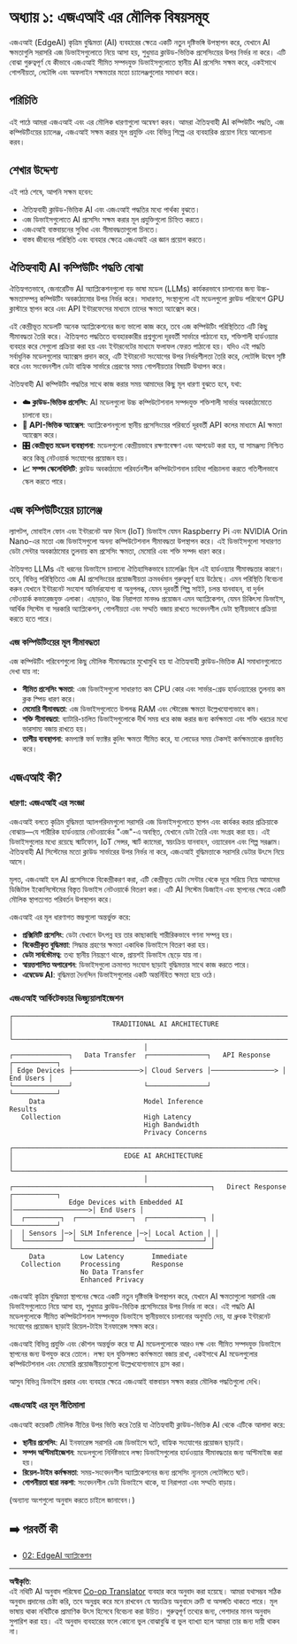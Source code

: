 <!--
CO_OP_TRANSLATOR_METADATA:
{
  "original_hash": "a35d3b47e6ae98ad9b3e89fb73917e90",
  "translation_date": "2025-09-17T20:41:24+00:00",
  "source_file": "Module01/01.EdgeAIFundamentals.md",
  "language_code": "bn"
}
-->
# অধ্যায় ১: এজএআই এর মৌলিক বিষয়সমূহ

এজএআই (EdgeAI) কৃত্রিম বুদ্ধিমত্তা (AI) ব্যবহারের ক্ষেত্রে একটি নতুন দৃষ্টিভঙ্গি উপস্থাপন করে, যেখানে AI ক্ষমতাগুলি সরাসরি এজ ডিভাইসগুলোতে নিয়ে আসা হয়, শুধুমাত্র ক্লাউড-ভিত্তিক প্রসেসিংয়ের উপর নির্ভর না করে। এটি বোঝা গুরুত্বপূর্ণ যে কীভাবে এজএআই সীমিত সম্পদযুক্ত ডিভাইসগুলোতে স্থানীয় AI প্রসেসিং সক্ষম করে, একইসাথে গোপনীয়তা, লেটেন্সি এবং অফলাইন সক্ষমতার মতো চ্যালেঞ্জগুলোর সমাধান করে।

## পরিচিতি

এই পাঠে আমরা এজএআই এবং এর মৌলিক ধারণাগুলো অন্বেষণ করব। আমরা ঐতিহ্যবাহী AI কম্পিউটিং পদ্ধতি, এজ কম্পিউটিংয়ের চ্যালেঞ্জ, এজএআই সক্ষম করার মূল প্রযুক্তি এবং বিভিন্ন শিল্পে এর ব্যবহারিক প্রয়োগ নিয়ে আলোচনা করব।

## শেখার উদ্দেশ্য

এই পাঠ শেষে, আপনি সক্ষম হবেন:

- ঐতিহ্যবাহী ক্লাউড-ভিত্তিক AI এবং এজএআই পদ্ধতির মধ্যে পার্থক্য বুঝতে।
- এজ ডিভাইসগুলোতে AI প্রসেসিং সক্ষম করার মূল প্রযুক্তিগুলো চিহ্নিত করতে।
- এজএআই বাস্তবায়নের সুবিধা এবং সীমাবদ্ধতাগুলো চিনতে।
- বাস্তব জীবনের পরিস্থিতি এবং ব্যবহার ক্ষেত্রে এজএআই এর জ্ঞান প্রয়োগ করতে।

## ঐতিহ্যবাহী AI কম্পিউটিং পদ্ধতি বোঝা

ঐতিহ্যগতভাবে, জেনারেটিভ AI অ্যাপ্লিকেশনগুলো বড় ভাষা মডেল (LLMs) কার্যকরভাবে চালানোর জন্য উচ্চ-ক্ষমতাসম্পন্ন কম্পিউটিং অবকাঠামোর উপর নির্ভর করে। সাধারণত, সংস্থাগুলো এই মডেলগুলো ক্লাউড পরিবেশে GPU ক্লাস্টারে স্থাপন করে এবং API ইন্টারফেসের মাধ্যমে তাদের ক্ষমতা অ্যাক্সেস করে।

এই কেন্দ্রীভূত মডেলটি অনেক অ্যাপ্লিকেশনের জন্য ভালো কাজ করে, তবে এজ কম্পিউটিং পরিস্থিতিতে এটি কিছু সীমাবদ্ধতা তৈরি করে। ঐতিহ্যগত পদ্ধতিতে ব্যবহারকারীর প্রশ্নগুলো দূরবর্তী সার্ভারে পাঠানো হয়, শক্তিশালী হার্ডওয়্যার ব্যবহার করে সেগুলো প্রক্রিয়া করা হয় এবং ইন্টারনেটের মাধ্যমে ফলাফল ফেরত পাঠানো হয়। যদিও এই পদ্ধতি সর্বাধুনিক মডেলগুলোর অ্যাক্সেস প্রদান করে, এটি ইন্টারনেট সংযোগের উপর নির্ভরশীলতা তৈরি করে, লেটেন্সি উদ্বেগ সৃষ্টি করে এবং সংবেদনশীল ডেটা বাহ্যিক সার্ভারে প্রেরণের সময় গোপনীয়তার বিষয়টি উত্থাপন করে।

ঐতিহ্যবাহী AI কম্পিউটিং পদ্ধতির সাথে কাজ করার সময় আমাদের কিছু মূল ধারণা বুঝতে হবে, যথা:

- **☁️ ক্লাউড-ভিত্তিক প্রসেসিং**: AI মডেলগুলো উচ্চ কম্পিউটেশনাল সম্পদযুক্ত শক্তিশালী সার্ভার অবকাঠামোতে চালানো হয়।
- **🔌 API-ভিত্তিক অ্যাক্সেস**: অ্যাপ্লিকেশনগুলো স্থানীয় প্রসেসিংয়ের পরিবর্তে দূরবর্তী API কলের মাধ্যমে AI ক্ষমতা অ্যাক্সেস করে।
- **🎛️ কেন্দ্রীভূত মডেল ব্যবস্থাপনা**: মডেলগুলো কেন্দ্রীয়ভাবে রক্ষণাবেক্ষণ এবং আপডেট করা হয়, যা সামঞ্জস্য নিশ্চিত করে কিন্তু নেটওয়ার্ক সংযোগের প্রয়োজন হয়।
- **📈 সম্পদ স্কেলেবিলিটি**: ক্লাউড অবকাঠামো পরিবর্তনশীল কম্পিউটেশনাল চাহিদা পরিচালনা করতে গতিশীলভাবে স্কেল করতে পারে।

## এজ কম্পিউটিংয়ের চ্যালেঞ্জ

ল্যাপটপ, মোবাইল ফোন এবং ইন্টারনেট অফ থিংস (IoT) ডিভাইস যেমন Raspberry Pi এবং NVIDIA Orin Nano-এর মতো এজ ডিভাইসগুলো অনন্য কম্পিউটেশনাল সীমাবদ্ধতা উপস্থাপন করে। এই ডিভাইসগুলো সাধারণত ডেটা সেন্টার অবকাঠামোর তুলনায় কম প্রসেসিং ক্ষমতা, মেমোরি এবং শক্তি সম্পদ ধারণ করে।

ঐতিহ্যগত LLMs এই ধরনের ডিভাইসে চালানো ঐতিহাসিকভাবে চ্যালেঞ্জিং ছিল এই হার্ডওয়্যার সীমাবদ্ধতার কারণে। তবে, বিভিন্ন পরিস্থিতিতে এজ AI প্রসেসিংয়ের প্রয়োজনীয়তা ক্রমবর্ধমান গুরুত্বপূর্ণ হয়ে উঠেছে। এমন পরিস্থিতি বিবেচনা করুন যেখানে ইন্টারনেট সংযোগ অনির্ভরযোগ্য বা অনুপলব্ধ, যেমন দূরবর্তী শিল্প সাইট, চলন্ত যানবাহন, বা দুর্বল নেটওয়ার্ক কভারেজযুক্ত এলাকা। এছাড়াও, উচ্চ নিরাপত্তা মানদণ্ড প্রয়োজন এমন অ্যাপ্লিকেশন, যেমন চিকিৎসা ডিভাইস, আর্থিক সিস্টেম বা সরকারি অ্যাপ্লিকেশন, গোপনীয়তা এবং সম্মতি বজায় রাখতে সংবেদনশীল ডেটা স্থানীয়ভাবে প্রক্রিয়া করতে হতে পারে।

### এজ কম্পিউটিংয়ের মূল সীমাবদ্ধতা

এজ কম্পিউটিং পরিবেশগুলো কিছু মৌলিক সীমাবদ্ধতার মুখোমুখি হয় যা ঐতিহ্যবাহী ক্লাউড-ভিত্তিক AI সমাধানগুলোতে দেখা যায় না:

- **সীমিত প্রসেসিং ক্ষমতা**: এজ ডিভাইসগুলো সাধারণত কম CPU কোর এবং সার্ভার-গ্রেড হার্ডওয়্যারের তুলনায় কম ক্লক স্পিড ধারণ করে।
- **মেমোরি সীমাবদ্ধতা**: এজ ডিভাইসগুলোতে উপলব্ধ RAM এবং স্টোরেজ ক্ষমতা উল্লেখযোগ্যভাবে কম।
- **শক্তি সীমাবদ্ধতা**: ব্যাটারি-চালিত ডিভাইসগুলোকে দীর্ঘ সময় ধরে কাজ করার জন্য কর্মক্ষমতা এবং শক্তি খরচের মধ্যে ভারসাম্য বজায় রাখতে হয়।
- **তাপীয় ব্যবস্থাপনা**: কমপ্যাক্ট ফর্ম ফ্যাক্টর কুলিং ক্ষমতা সীমিত করে, যা লোডের সময় টেকসই কর্মক্ষমতাকে প্রভাবিত করে।

## এজএআই কী?

### ধারণা: এজএআই এর সংজ্ঞা

এজএআই বলতে কৃত্রিম বুদ্ধিমত্তা অ্যালগরিদমগুলো সরাসরি এজ ডিভাইসগুলোতে স্থাপন এবং কার্যকর করার প্রক্রিয়াকে বোঝায়—যে শারীরিক হার্ডওয়্যার নেটওয়ার্কের "এজ"-এ অবস্থিত, যেখানে ডেটা তৈরি এবং সংগ্রহ করা হয়। এই ডিভাইসগুলোর মধ্যে রয়েছে স্মার্টফোন, IoT সেন্সর, স্মার্ট ক্যামেরা, স্বয়ংক্রিয় যানবাহন, ওয়্যারেবল এবং শিল্প সরঞ্জাম। ঐতিহ্যবাহী AI সিস্টেমের মতো ক্লাউড সার্ভারের উপর নির্ভর না করে, এজএআই বুদ্ধিমত্তাকে সরাসরি ডেটার উৎসে নিয়ে আসে।

মূলত, এজএআই হল AI প্রসেসিংকে বিকেন্দ্রীকরণ করা, এটি কেন্দ্রীভূত ডেটা সেন্টার থেকে দূরে সরিয়ে নিয়ে আমাদের ডিজিটাল ইকোসিস্টেমের বিস্তৃত ডিভাইস নেটওয়ার্কে বিতরণ করা। এটি AI সিস্টেম ডিজাইন এবং স্থাপনের ক্ষেত্রে একটি মৌলিক স্থাপত্যগত পরিবর্তন উপস্থাপন করে।

এজএআই এর মূল ধারণাগত স্তম্ভগুলো অন্তর্ভুক্ত করে:

- **প্রক্সিমিটি প্রসেসিং**: ডেটা যেখানে উৎপন্ন হয় তার কাছাকাছি শারীরিকভাবে গণনা সম্পন্ন হয়।
- **বিকেন্দ্রীকৃত বুদ্ধিমত্তা**: সিদ্ধান্ত গ্রহণের ক্ষমতা একাধিক ডিভাইসে বিতরণ করা হয়।
- **ডেটা সার্বভৌমত্ব**: তথ্য স্থানীয় নিয়ন্ত্রণে থাকে, প্রায়শই ডিভাইস ছেড়ে যায় না।
- **স্বায়ত্তশাসিত অপারেশন**: ডিভাইসগুলো ক্রমাগত সংযোগ ছাড়াই বুদ্ধিমত্তার সাথে কাজ করতে পারে।
- **এম্বেডেড AI**: বুদ্ধিমত্তা দৈনন্দিন ডিভাইসগুলোর একটি অন্তর্নিহিত ক্ষমতা হয়ে ওঠে।

### এজএআই আর্কিটেকচার ভিজ্যুয়ালাইজেশন

```
┌─────────────────────────────────────────────────────────────────────┐
│                         TRADITIONAL AI ARCHITECTURE                  │
└─────────────────────────────────────────────────────────────────────┘
                                  │
┌──────────────┐   Data Transfer  ┌───────────────┐   API Response   ┌───────────┐
│ Edge Devices ├─────────────────>│ Cloud Servers │────────────────> │ End Users │
└──────────────┘                  └───────────────┘                  └───────────┘
     Data                         Model Inference                     Results
   Collection                     High Latency
                                  High Bandwidth
                                  Privacy Concerns
                               
┌─────────────────────────────────────────────────────────────────────┐
│                            EDGE AI ARCHITECTURE                      │
└─────────────────────────────────────────────────────────────────────┘
                                  │
┌──────────────────────────────────────────────────┐   Direct Response   ┌───────────┐
│              Edge Devices with Embedded AI        │───────────────────>│ End Users │
│  ┌─────────┐  ┌──────────────┐  ┌──────────────┐ │                    └───────────┘
│  │ Sensors │─>│ SLM Inference │─>│ Local Action │ │
│  └─────────┘  └──────────────┘  └──────────────┘ │
└──────────────────────────────────────────────────┘
     Data         Low Latency       Immediate
   Collection     Processing        Response
                  No Data Transfer
                  Enhanced Privacy
```

এজএআই কৃত্রিম বুদ্ধিমত্তা স্থাপনের ক্ষেত্রে একটি নতুন দৃষ্টিভঙ্গি উপস্থাপন করে, যেখানে AI ক্ষমতাগুলো সরাসরি এজ ডিভাইসগুলোতে নিয়ে আসা হয়, শুধুমাত্র ক্লাউড-ভিত্তিক প্রসেসিংয়ের উপর নির্ভর না করে। এই পদ্ধতি AI মডেলগুলোকে সীমিত কম্পিউটেশনাল সম্পদযুক্ত ডিভাইসে স্থানীয়ভাবে চালানোর অনুমতি দেয়, যা ধ্রুবক ইন্টারনেট সংযোগের প্রয়োজন ছাড়াই রিয়েল-টাইম ইনফারেন্স সক্ষম করে।

এজএআই বিভিন্ন প্রযুক্তি এবং কৌশল অন্তর্ভুক্ত করে যা AI মডেলগুলোকে আরও দক্ষ এবং সীমিত সম্পদযুক্ত ডিভাইসে স্থাপনের জন্য উপযুক্ত করে তোলে। লক্ষ্য হল যুক্তিসঙ্গত কর্মক্ষমতা বজায় রাখা, একইসাথে AI মডেলগুলোর কম্পিউটেশনাল এবং মেমোরি প্রয়োজনীয়তাগুলো উল্লেখযোগ্যভাবে হ্রাস করা।

আসুন বিভিন্ন ডিভাইস প্রকার এবং ব্যবহার ক্ষেত্রে এজএআই বাস্তবায়ন সক্ষম করার মৌলিক পদ্ধতিগুলো দেখি।

### এজএআই এর মূল নীতিমালা

এজএআই কয়েকটি মৌলিক নীতির উপর ভিত্তি করে তৈরি যা ঐতিহ্যবাহী ক্লাউড-ভিত্তিক AI থেকে এটিকে আলাদা করে:

- **স্থানীয় প্রসেসিং**: AI ইনফারেন্স সরাসরি এজ ডিভাইসে ঘটে, বাহ্যিক সংযোগের প্রয়োজন ছাড়াই।
- **সম্পদ অপ্টিমাইজেশন**: মডেলগুলো নির্দিষ্টভাবে লক্ষ্য ডিভাইসগুলোর হার্ডওয়্যার সীমাবদ্ধতার জন্য অপ্টিমাইজ করা হয়।
- **রিয়েল-টাইম কর্মক্ষমতা**: সময়-সংবেদনশীল অ্যাপ্লিকেশনের জন্য প্রসেসিং ন্যূনতম লেটেন্সিতে ঘটে।
- **গোপনীয়তা দ্বারা নকশা**: সংবেদনশীল ডেটা ডিভাইসে থাকে, যা নিরাপত্তা এবং সম্মতি বাড়ায়। 

(অন্যান্য অংশগুলো অনুবাদ করতে চাইলে জানাবেন।)
## ➡️ পরবর্তী কী

- [02: EdgeAI অ্যাপ্লিকেশন](02.RealWorldCaseStudies.md)

---

**অস্বীকৃতি**:  
এই নথিটি AI অনুবাদ পরিষেবা [Co-op Translator](https://github.com/Azure/co-op-translator) ব্যবহার করে অনুবাদ করা হয়েছে। আমরা যথাসম্ভব সঠিক অনুবাদ প্রদানের চেষ্টা করি, তবে অনুগ্রহ করে মনে রাখবেন যে স্বয়ংক্রিয় অনুবাদে ত্রুটি বা অসঙ্গতি থাকতে পারে। মূল ভাষায় থাকা নথিটিকে প্রামাণিক উৎস হিসেবে বিবেচনা করা উচিত। গুরুত্বপূর্ণ তথ্যের জন্য, পেশাদার মানব অনুবাদ সুপারিশ করা হয়। এই অনুবাদ ব্যবহারের ফলে কোনো ভুল বোঝাবুঝি বা ভুল ব্যাখ্যা হলে আমরা তার জন্য দায়ী থাকব না।